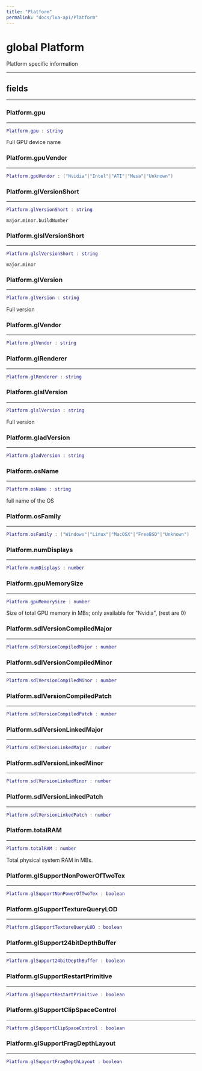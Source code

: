 ```yaml
---
title: "Platform"
permalink: "docs/lua-api/Platform"
---
```

# global Platform


Platform specific information







---



## fields
---

### Platform.gpu
---
```lua
Platform.gpu : string
```



Full GPU device name








### Platform.gpuVendor
---
```lua
Platform.gpuVendor : ("Nvidia"|"Intel"|"ATI"|"Mesa"|"Unknown")
```










### Platform.glVersionShort
---
```lua
Platform.glVersionShort : string
```



`major.minor.buildNumber`








### Platform.glslVersionShort
---
```lua
Platform.glslVersionShort : string
```



`major.minor`








### Platform.glVersion
---
```lua
Platform.glVersion : string
```



Full version








### Platform.glVendor
---
```lua
Platform.glVendor : string
```










### Platform.glRenderer
---
```lua
Platform.glRenderer : string
```










### Platform.glslVersion
---
```lua
Platform.glslVersion : string
```



Full version








### Platform.gladVersion
---
```lua
Platform.gladVersion : string
```










### Platform.osName
---
```lua
Platform.osName : string
```



full name of the OS








### Platform.osFamily
---
```lua
Platform.osFamily : ("Windows"|"Linux"|"MacOSX"|"FreeBSD"|"Unknown")
```










### Platform.numDisplays
---
```lua
Platform.numDisplays : number
```










### Platform.gpuMemorySize
---
```lua
Platform.gpuMemorySize : number
```



Size of total GPU memory in MBs; only available for "Nvidia", (rest are 0)








### Platform.sdlVersionCompiledMajor
---
```lua
Platform.sdlVersionCompiledMajor : number
```










### Platform.sdlVersionCompiledMinor
---
```lua
Platform.sdlVersionCompiledMinor : number
```










### Platform.sdlVersionCompiledPatch
---
```lua
Platform.sdlVersionCompiledPatch : number
```










### Platform.sdlVersionLinkedMajor
---
```lua
Platform.sdlVersionLinkedMajor : number
```










### Platform.sdlVersionLinkedMinor
---
```lua
Platform.sdlVersionLinkedMinor : number
```










### Platform.sdlVersionLinkedPatch
---
```lua
Platform.sdlVersionLinkedPatch : number
```










### Platform.totalRAM
---
```lua
Platform.totalRAM : number
```



Total physical system RAM in MBs.








### Platform.glSupportNonPowerOfTwoTex
---
```lua
Platform.glSupportNonPowerOfTwoTex : boolean
```










### Platform.glSupportTextureQueryLOD
---
```lua
Platform.glSupportTextureQueryLOD : boolean
```










### Platform.glSupport24bitDepthBuffer
---
```lua
Platform.glSupport24bitDepthBuffer : boolean
```










### Platform.glSupportRestartPrimitive
---
```lua
Platform.glSupportRestartPrimitive : boolean
```










### Platform.glSupportClipSpaceControl
---
```lua
Platform.glSupportClipSpaceControl : boolean
```










### Platform.glSupportFragDepthLayout
---
```lua
Platform.glSupportFragDepthLayout : boolean
```











